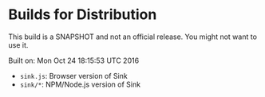 # Builds for Distribution

This build is a SNAPSHOT and not an official release.  You might not want to use it.

Built on: Mon Oct 24 18:15:53 UTC 2016

* `sink.js`: Browser version of Sink
* `sink/*`: NPM/Node.js version of Sink
